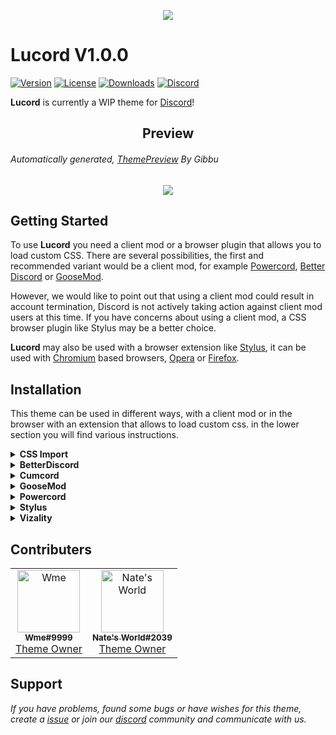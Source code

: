 <p align="center">
  <img src="https://media.discordapp.net/attachments/1004747971390361702/1011054772201193573/highres-text-logo.png">
</p>

# Lucord V1.0.0

[![Version](https://img.shields.io/github/manifest-json/v/WmeDiscord/Lucord?color=14071B&labelColor=2E343E&label=Version&logo=Github&style=for-the-badge)](.github/docs/changelog.md)
[![License](https://img.shields.io/github/license/WmeDiscord/Lucord?color=14071B&labelColor=2E343E&label=License&logo=Github&style=for-the-badge)](license)
[![Downloads](https://img.shields.io/github/downloads/WmeDiscord/Lucord/total?color=14071B&labelColor=2E343E&label=Downloads&logo=Github&style=for-the-badge)](https://github.com/WmeDiscord/Lucord/releases)
[![Discord](https://img.shields.io/discord/1010365335200874627?color=14071B&labelColor=2E343E&label=Discord&logo=Discord&logoColor=fff&style=for-the-badge)](https://discord.gg/FRKDn98rgv)

**Lucord** is currently a WIP theme for [Discord](https://discord.com)!

<h2 align="center">Preview</h2>   

###### Automatically generated, [ThemePreview](https://github.com/Gibbu/ThemePreview) By Gibbu   

<p align="center">
<img src="https://lucord.wmeluna.com/Assets/screenshot.png">
</p>
  
## Getting Started

To use **Lucord** you need a client mod or a browser plugin that allows you to load custom CSS. There are several possibilities, the first and recommended variant would be a client mod, for example [Powercord](https://github.com/powercord-org/powercord), [Better Discord](https://github.com/BetterDiscord/BetterDiscord) or [GooseMod](https://github.com/GooseMod/GooseMod).

However, we would like to point out that using a client mod could result in account termination, Discord is not actively taking action against client mod users at this time. If you have concerns about using a client mod, a CSS browser plugin like Stylus may be a better choice.

**Lucord** may also be used with a browser extension like [Stylus](https://github.com/openstyles/stylus), it can be used with [Chromium](https://github.com/chromium/chromium) based browsers, [Opera](https://addons.opera.com/en/extensions/details/stylus/) or [Firefox](https://addons.mozilla.org/de/firefox/addon/styl-us/).

## Installation

This theme can be used in different ways, with a client mod or in the browser with an extension that allows to load custom css. in the lower section you will find various instructions.

<!-- CSS Import -->
<details>
<summary><b>CSS Import</b></summary>

* **Step 1:** Copy the Import link:

* **Step 2:** Paste the code above your theme code or load it via Quick CSS.

```css
@import url("http://lucord.wmeluna.com/Clients/lucord.theme.css");
```
</details>

<!-- BetterDiscord -->
<details>
<summary><b>BetterDiscord</b></summary>

* **Step 1:** Go to [releases](https://github.com/WmeDiscord/Lucord/releases) tab of this repo.

* **Step 2:** Click on the `lucord.theme.css` file to download it.

* **Step 3:** Paste the downloaded file inside your **BetterDiscord**'s themes folder.
</details>

<!-- Cumcord -->
<details>
<summary><b>Cumcord</b></summary>

* **Step 1:** Install the [Cumstain](https://github.com/yellowsink/cc-plugins) plugin for Cumcord.

* **Step 2:** Open the new theme option which appears in the settings.

* **Step 3:** Install the theme with this link:
```
http://lucord.wmeluna.com/Clients/lucord.theme.css
```

* **Optional:** Add theme store repo link:
```
http://lucord.wmeluna.com
```
</details>

<!-- GooseMod -->
<details>
<summary><b>GooseMod</b></summary>

* **Step 1:** Go to the themes store in **GooseMod** and search for "**Lucord**".

* **Step 2:** Press the install button.
</details>

<!-- Powercord -->
<details>
<summary><b>Powercord</b></summary>

* **Step 1:** Open **Command Prompt** / **Terminal**

* **Step 2:** Paste the below code in your terminal:

```bash
cd powercord/src/Powercord/themes
```

```bash
git clone https://github.com/wmediscord/Lucord.git
```
</details>

<!-- Stylus -->
<details>
<summary><b>Stylus</b></summary>

* **Step 1:** Install the [**Stylus**](https://add0n.com/stylus.html) extension for [Chrome](https://chrome.google.com/webstore/detail/stylus/clngdbkpkpeebahjckkjfobafhncgmne) / [Firefox](https://addons.mozilla.org/en-US/firefox/addon/styl-us/) / [Opera](https://github.com/openstyles/stylus/wiki/Opera,-Outdated-Stylus).

* **Step 2:** After installing, head over to [this link](https://github.com/wmediscord/Lucord/releases/latest/download/Lucord.user.css).

* **Step 3:** Press the "**Install Style**" button.
</details>

<!-- Vizality -->
<details>
<summary><b>Vizality</b></summary>

* **Step 1:** Open **Command Prompt** / **Terminal**

* **Step 2:** Paste the below code in your terminal:

```bash
cd vizality/addons/themes && git clone http://lucord.wmeluna.com
```
</details>

## Contributers

<table align="center">
  <tr>
    <td align="center">
      <a href="https://discord.com/users/865632950443835392" title="Wme#9999">
        <img src="https://api.lanyard.rest/865632950443835392.png" width="100px;" alt="Wme"/>
        <br />
        <sub>
          <b>Wme#9999</b>
        </sub>
      </a>
      <br />
      <a href="https://github.com/WmeLuna" title="Theme Owner">Theme Owner</a>
      </td>
    <td align="center">
      <a href="https://discord.com/users/964617639454441484" title="Nate's World#2039">
        <img src="https://api.lanyard.rest/964617639454441484.png" width="100px;" alt="Nate's World"/>
        <br />
        <sub>
          <b>Nate's World#2039</b>
        </sub>
      </a>
      <br />
      <a href="https://github.com/NatesWorld21" title="Theme Owner">Theme Owner</a>
    </td>
  </tr>
</table>

## Support

*If you have problems, found some bugs or have wishes for this theme, create a [issue](https://github.com/wmediscord/Lucord/issues) or join our [discord](https://discord.gg/https://discord.gg/FRKDn98rgv) community and communicate with us.*
